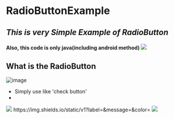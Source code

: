 # RadioButtonExample
## _This is very Simple Example of RadioButton_
#### Also, this code is only java(including android method) <img src ="https://img.shields.io/badge/Java-yellow.svg?&style=flat&logo=java&logoColor=white"/>

## What is the RadioButton
![image](https://user-images.githubusercontent.com/76798832/129898251-1034d92d-9a80-4098-8c26-31e4a39b81a6.png)
- Simply use like 'check button'
- 

<img src = "https://img.shields.io/badge/Java-<MESSAGE>-#007396"/>
https://img.shields.io/static/v1?label=<LABEL>&message=<MESSAGE>&color=<COLOR>

<img src = "https://img.shields.io/badge/facebook-yea-brightgreen"/>

  

